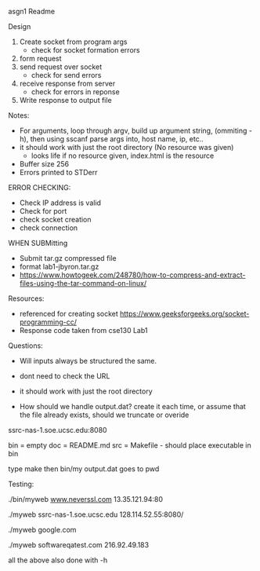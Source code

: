 asgn1 Readme

Design
1. Create socket from program args
    - check for socket formation errors
2. form request
3. send request over socket
    - check for send errors
4. receive response from server
    - check for errors in reponse
5. Write response to output file
 

Notes:
- For arguments, loop through argv, build up argument string, (ommiting -h), then using sscanf parse args into, host name, ip, etc..
- it should work with just the root directory (No resource was given)
    - looks life if no resource given, index.html is the resource
- Buffer size 256
- Errors printed to STDerr

ERROR CHECKING:
- Check IP address is valid
- Check for port
- check socket creation
- check connection 

WHEN SUBMitting
- Submit tar.gz compressed file
- format lab1-jbyron.tar.gz
- https://www.howtogeek.com/248780/how-to-compress-and-extract-files-using-the-tar-command-on-linux/

Resources:
- referenced for creating socket https://www.geeksforgeeks.org/socket-programming-cc/
- Response code taken from cse130 Lab1 


Questions: 
- Will inputs always be structured the same.
- dont need to check the URL

- it should work with just the root directory

- How should we handle output.dat? create it each time, or assume that the file already exists, should we truncate or overide


ssrc-nas-1.soe.ucsc.edu:8080

bin = empty
doc = README.md 
src = 
Makefile - should place executable in bin

type make
then bin/my
output.dat goes to pwd


Testing:

./bin/myweb www.neverssl.com 13.35.121.94:80

./myweb ssrc-nas-1.soe.ucsc.edu 128.114.52.55:8080/

./myweb google.com 

./myweb softwareqatest.com 216.92.49.183



all the above also done with -h 